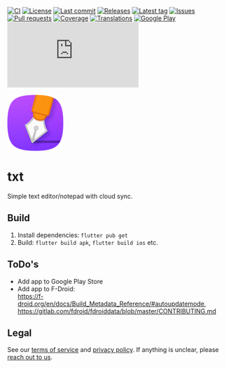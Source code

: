 [![CI](https://img.shields.io/github/workflow/status/Crazy-Marvin/txt/CI?style=flat-square)](https://github.com/Crazy-Marvin/txt/actions?query=workflow%3ACI)
[![License](https://img.shields.io/github/license/Crazy-Marvin/txt.svg?style=flat-square)](LICENSE)
[![Last commit](https://img.shields.io/github/last-commit/Crazy-Marvin/txt.svg?style=flat-square)](https://github.com/Crazy-Marvin/txt/commits)
[![Releases](https://img.shields.io/github/downloads/Crazy-Marvin/txt/total.svg?style=flat-square)](https://github.com/Crazy-Marvin/txt/releases)
[![Latest tag](https://img.shields.io/github/tag/Crazy-Marvin/txt.svg?style=flat-square)](https://github.com/Crazy-Marvin/txt/tags)
[![Issues](https://img.shields.io/github/issues/Crazy-Marvin/txt.svg?style=flat-square)](https://github.com/Crazy-Marvin/txt/issues)
[![Pull requests](https://img.shields.io/github/issues-pr/Crazy-Marvin/txt.svg?style=flat-square)](https://github.com/Crazy-Marvin/txt/pulls)
[![Coverage](https://img.shields.io/codecov/c/github/Crazy-Marvin/txt?style=flat-square)](https://codecov.io/gh/Crazy-Marvin/txt)
[![Translations](https://img.shields.io/badge/crowdin-translations-blue?style=flat-square)](https://crowdin.com/project/txtapp)
[![Google Play](https://img.shields.io/badge/google%20play-app%20not%20found-red?style=flat-square)](https://play.google.com/store/apps/details?id=rocks.poopjournal.txt)
[![F-Droid](https://img.shields.io/f-droid/v/rocks.poopjournal.txt?style=flat-square)](https://f-droid.org/en/packages/rocks.poopjournal.txt/)

![App icon](artwork/icon/github.png)

# txt

Simple text editor/notepad with cloud sync.

## Build

1. Install dependencies: `flutter pub get`
2. Build: `flutter build apk`, `flutter build ios` etc.

## ToDo's
- Add app to Google Play Store
- Add app to F-Droid:  
https://f-droid.org/en/docs/Build_Metadata_Reference/#autoupdatemode,  
https://gitlab.com/fdroid/fdroiddata/blob/master/CONTRIBUTING.md

## Legal
See our [terms of service](legal/terms-of-service.pdf) 
and [privacy policy](legal/privacy-policy.pdf).
If anything is unclear, please [reach out to us](mailto:marvin@poopjournal.rocks).
